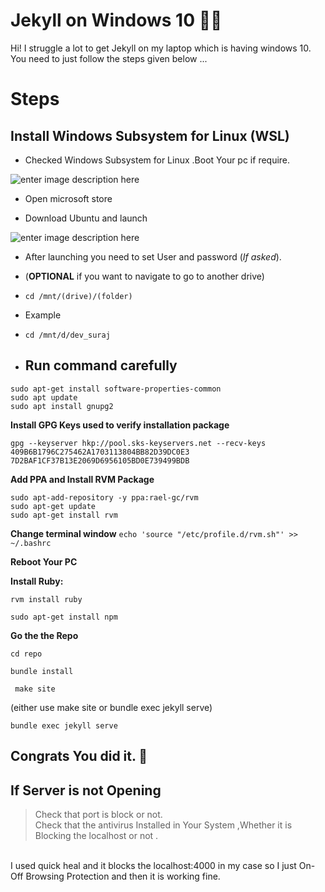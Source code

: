 #  Jekyll on Windows 10 :man_technologist:

Hi! I struggle a lot to get Jekyll on my laptop which is having windows 10.<br>
You need to just follow the steps given below ...

# Steps

## Install Windows Subsystem for Linux (WSL)

 

 

- Checked Windows Subsystem for Linux .Boot Your pc if require.

![enter image description here](https://www.howtogeek.com/wp-content/uploads/2018/03/img_5aaaba04b2766.png)

- Open microsoft store 

- Download Ubuntu and launch

![enter image description here](https://assets.ubuntu.com/v1/ecc8acb4-installubuntu.png)

 -  After launching you need to set User and password (*If asked*).
 - (**OPTIONAL** if you want to navigate to go to another drive)
 - `cd /mnt/(drive)/(folder)`
 - Example
 - `cd /mnt/d/dev_suraj`
 
 - ##  Run command carefully
 

```
sudo apt-get install software-properties-common
sudo apt update
sudo apt install gnupg2
```
**Install GPG Keys used to verify installation package**


    gpg --keyserver hkp://pool.sks-keyservers.net --recv-keys 409B6B1796C275462A1703113804BB82D39DC0E3 7D2BAF1CF37B13E2069D6956105BD0E739499BDB


**Add PPA and Install RVM Package**
```
sudo apt-add-repository -y ppa:rael-gc/rvm
sudo apt-get update
sudo apt-get install rvm
```
 **Change terminal window** 
 `echo 'source "/etc/profile.d/rvm.sh"' >> ~/.bashrc`


**Reboot Your PC**

**Install Ruby:**  

    rvm install ruby

    sudo apt-get install npm

**Go the the Repo**

    cd repo

 

   `bundle install`
    
     make site  

  (either use make site or bundle exec jekyll serve)
  
  `bundle exec jekyll serve`


## Congrats You did it. :clap:

## If Server is not Opening 
> Check that port is block or not.<br>
> Check that the antivirus Installed in Your System ,Whether it is Blocking the localhost or not .

<br>I used quick heal and it blocks the localhost:4000 in my case so I just On-Off Browsing Protection and then it is working fine.





